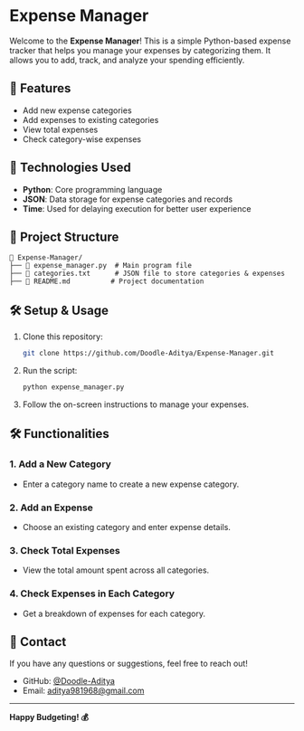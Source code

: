 # Expense Manager

Welcome to the **Expense Manager**! This is a simple Python-based expense tracker that helps you manage your expenses by categorizing them. It allows you to add, track, and analyze your spending efficiently.

## 📌 Features
- Add new expense categories
- Add expenses to existing categories
- View total expenses
- Check category-wise expenses

## 🚀 Technologies Used
- **Python**: Core programming language
- **JSON**: Data storage for expense categories and records
- **Time**: Used for delaying execution for better user experience

## 📂 Project Structure
```
📁 Expense-Manager/
├── 📄 expense_manager.py  # Main program file
├── 📄 categories.txt      # JSON file to store categories & expenses
├── 📄 README.md          # Project documentation
```

## 🛠 Setup & Usage
1. Clone this repository:
   ```sh
   git clone https://github.com/Doodle-Aditya/Expense-Manager.git
   ```
2. Run the script:
   ```sh
   python expense_manager.py
   ```
3. Follow the on-screen instructions to manage your expenses.

## 🛠 Functionalities
### 1. Add a New Category
- Enter a category name to create a new expense category.

### 2. Add an Expense
- Choose an existing category and enter expense details.

### 3. Check Total Expenses
- View the total amount spent across all categories.

### 4. Check Expenses in Each Category
- Get a breakdown of expenses for each category.


## 📧 Contact
If you have any questions or suggestions, feel free to reach out!
- GitHub: [@Doodle-Aditya](https://github.com/Doodle-Aditya)
- Email: aditya981968@gmail.com

---
**Happy Budgeting! 💰**

